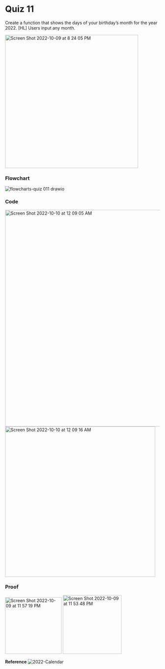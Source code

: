 # **Quiz 11**
Create a function that shows the days of your birthday’s month for the year 2022.
[HL]  Users input any month.

<img width="433" alt="Screen Shot 2022-10-09 at 8 24 05 PM" src="https://user-images.githubusercontent.com/113817801/194754158-8d2e8a8d-d0f6-450e-bebe-90acbf1f67be.png">

### Flowchart
![flowcharts-quiz 011 drawio](https://user-images.githubusercontent.com/113817801/194767562-c176b544-a0d4-4a1f-ac79-551bccac20ae.png)


### Code
<img width="704" alt="Screen Shot 2022-10-10 at 12 09 05 AM" src="https://user-images.githubusercontent.com/113817801/194764407-7938ceed-cac0-48e6-8c2d-2b9cf6deadd2.png">

<img width="489" alt="Screen Shot 2022-10-10 at 12 09 16 AM" src="https://user-images.githubusercontent.com/113817801/194764418-dcb19262-1611-45c8-9ab7-806392f2dae7.png">



### Proof
<img width="184" alt="Screen Shot 2022-10-09 at 11 57 19 PM" src="https://user-images.githubusercontent.com/113817801/194763890-57b3d5e4-c36a-4599-b069-2b2e9d4d1a52.png">

<img width="191" alt="Screen Shot 2022-10-09 at 11 53 48 PM" src="https://user-images.githubusercontent.com/113817801/194763699-faa6e11b-8e4a-4564-bbb8-fbbb3a455015.png">

**Reference**
![2022-Calendar](https://user-images.githubusercontent.com/113817801/194763871-aefd09ca-0c91-40dc-87e1-518fd76bfb48.jpeg)
